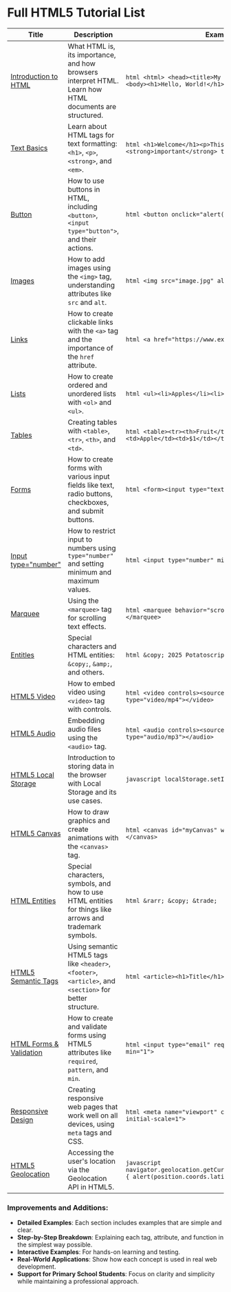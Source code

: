 # Full HTML5 Tutorial List

| Title                                      | Description                                                                                                    | Example Code                                                                                                  | Remarks                                                   |
|--------------------------------------------|----------------------------------------------------------------------------------------------------------------|---------------------------------------------------------------------------------------------------------------|-----------------------------------------------------------|
| [Introduction to HTML](https://github.com/potatoscript/html/wiki/Introduction)  | What HTML is, its importance, and how browsers interpret HTML. Learn how HTML documents are structured.         | ```html <html> <head><title>My First Page</title></head> <body><h1>Hello, World!</h1></body> </html>```         | Basic structure of an HTML document.                      |
| [Text Basics](https://github.com/potatoscript/html/wiki/Text-Basics) | Learn about HTML tags for text formatting: `<h1>`, `<p>`, `<strong>`, and `<em>`.                              | ```html <h1>Welcome</h1><p>This is a paragraph <strong>important</strong> text.</p>```                         | Covers headings and text formatting.                      |
| [Button](https://github.com/potatoscript/html/wiki/Button) | How to use buttons in HTML, including `<button>`, `<input type="button">`, and their actions.                 | ```html <button onclick="alert('Hello!')">Click me</button>```                                                 | Buttons, Radio Buttons, Checkboxes.                       |
| [Images](https://github.com/potatoscript/html/wiki/Images) | How to add images using the `<img>` tag, understanding attributes like `src` and `alt`.                         | ```html <img src="image.jpg" alt="A cute cat">```                                                               | Image embedding and accessibility.                        |
| [Links](https://github.com/potatoscript/html/wiki/Links) | How to create clickable links with the `<a>` tag and the importance of the `href` attribute.                   | ```html <a href="https://www.example.com">Visit Example</a>```                                                  | Links and navigation.                                    |
| [Lists](https://github.com/potatoscript/html/wiki/Lists) | How to create ordered and unordered lists with `<ol>` and `<ul>`.                                               | ```html <ul><li>Apples</li><li>Bananas</li></ul>```                                                             | Bulleted and numbered lists.                             |
| [Tables](https://github.com/potatoscript/html/wiki/Tables) | Creating tables with `<table>`, `<tr>`, `<th>`, and `<td>`.                                                     | ```html <table><tr><th>Fruit</th><th>Price</th></tr><tr><td>Apple</td><td>$1</td></tr></table>```               | Structuring data in rows and columns.                    |
| [Forms](https://github.com/potatoscript/html/wiki/Forms) | How to create forms with various input fields like text, radio buttons, checkboxes, and submit buttons.         | ```html <form><input type="text"><input type="submit"></form>```                                               | Collecting data through user input.                      |
| [Input type="number"](https://github.com/potatoscript/html/wiki/Input-number) | How to restrict input to numbers using `type="number"` and setting minimum and maximum values.                | ```html <input type="number" min="1" max="10">```                                                               | Forcing numeric input.                                    |
| [Marquee](https://github.com/potatoscript/html/wiki/Marquee) | Using the `<marquee>` tag for scrolling text effects.                                                           | ```html <marquee behavior="scroll" direction="left">Scroll me!</marquee>```                                    | Adding animated scrolling text.                           |
| [Entitles](https://github.com/potatoscript/html/wiki/Entitles) | Special characters and HTML entities: `&copy;`, `&amp;`, and others.                                            | ```html &copy; 2025 Potatoscript```                                                                             | Representing special characters in HTML.                  |
| [HTML5 Video](https://github.com/potatoscript/html/wiki/HTML5-Video) | How to embed video using `<video>` tag with controls.                                                            | ```html <video controls><source src="video.mp4" type="video/mp4"></video>```                                    | Adding videos to web pages.                               |
| [HTML5 Audio](https://github.com/potatoscript/html/wiki/HTML5-Audio) | Embedding audio files using the `<audio>` tag.                                                                  | ```html <audio controls><source src="audio.mp3" type="audio/mp3"></audio>```                                    | Playing audio on web pages.                               |
| [HTML5 Local Storage](https://github.com/potatoscript/html/wiki/HTML5-Local-Storage) | Introduction to storing data in the browser with Local Storage and its use cases.                              | ```javascript localStorage.setItem('name', 'Lucy');```                                                           | Saving data locally in the browser.                       |
| [HTML5 Canvas](https://github.com/potatoscript/html/wiki/HTML5-Canvas) | How to draw graphics and create animations with the `<canvas>` tag.                                             | ```html <canvas id="myCanvas" width="200" height="100"></canvas>```                                            | Drawing and animation basics.                             |
| [HTML Entities](https://github.com/potatoscript/html/wiki/Entities) | Special characters, symbols, and how to use HTML entities for things like arrows and trademark symbols.        | ```html &rarr; &copy; &trade;```                                                                                | Using HTML entities for symbols and special characters.   |
| [HTML5 Semantic Tags](https://github.com/potatoscript/html/wiki/Semantic-Tags) | Using semantic HTML5 tags like `<header>`, `<footer>`, `<article>`, and `<section>` for better structure.      | ```html <article><h1>Title</h1><p>Content</p></article>```                                                       | Better structure for accessibility and SEO.               |
| [HTML Forms & Validation](https://github.com/potatoscript/html/wiki/Forms-Validation) | How to create and validate forms using HTML5 attributes like `required`, `pattern`, and `min`.                   | ```html <input type="email" required><input type="number" min="1">```                                          | Ensuring correct input in forms.                          |
| [Responsive Design](https://github.com/potatoscript/html/wiki/Responsive-Design) | Creating responsive web pages that work well on all devices, using `meta` tags and CSS.                        | ```html <meta name="viewport" content="width=device-width, initial-scale=1">```                                | Making your pages mobile-friendly.                        |
| [HTML5 Geolocation](https://github.com/potatoscript/html/wiki/Geolocation) | Accessing the user's location via the Geolocation API in HTML5.                                                | ```javascript navigator.geolocation.getCurrentPosition(function(position) { alert(position.coords.latitude); });``` | Location-based features.                                  |

### Improvements and Additions:
- **Detailed Examples**: Each section includes examples that are simple and clear.
- **Step-by-Step Breakdown**: Explaining each tag, attribute, and function in the simplest way possible.
- **Interactive Examples**: For hands-on learning and testing.
- **Real-World Applications**: Show how each concept is used in real web development.
- **Support for Primary School Students**: Focus on clarity and simplicity while maintaining a professional approach.
